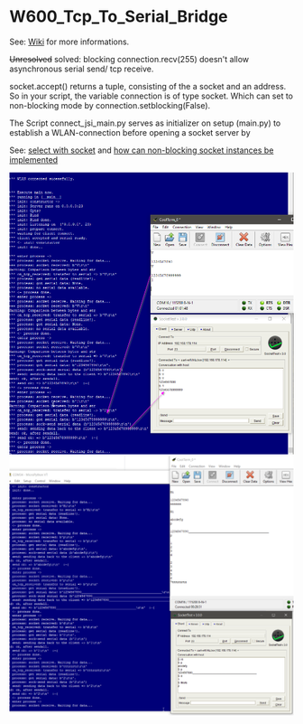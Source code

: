 # W600_Tcp_To_Serial_Bridge
See: [Wiki](https://github.com/juergs/W600_Tcp_To_Serial_Bridge/wiki) for more informations.


<s>Unresolved</s> solved: blocking connection.recv(255) doesn't allow asynchronous serial send/ tcp receive. 

  socket.accept() returns a tuple, consisting of the a socket and an address. So in your script, the variable connection is of type socket.
  Which can set to non-blocking mode by connection.setblocking(False). 
  
The Script 	connect_jsi_main.py serves as initializer on setup (main.py) to establish a WLAN-connection before opening a socket server 
by 

See: [select with socket](https://steelkiwi.com/blog/working-tcp-sockets/) and [how can non-blocking socket instances be implemented](https://forum.micropython.org/viewtopic.php?t=4211)


<img src="https://github.com/juergs/W600_Tcp_To_Serial_Bridge/blob/master/pictures/MapleSDuino-Serial_Bridge_W600.png" width="800"/>

<img src="https://github.com/juergs/W600_Tcp_To_Serial_Bridge/blob/master/pictures/W600_Tcp_To_Serial_Bridge.png" width="800"/>
